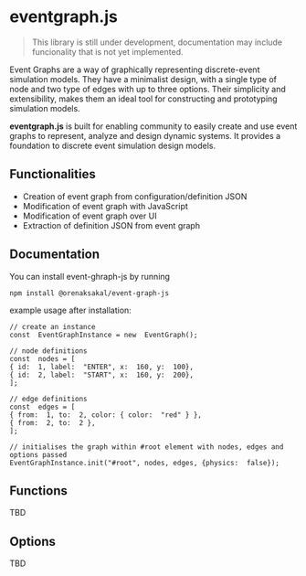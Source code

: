 # eventgraph.js

> This library is still under development, documentation may include funcionality that is not yet implemented.

Event Graphs are a way of graphically representing discrete-event simulation models. They have a minimalist design, with a single type of node and two type of edges with up to three options. Their simplicity and extensibility, makes them an ideal tool for constructing and prototyping simulation models.

**eventgraph.js** is built for enabling community to easily create and use event graphs to represent, analyze and design dynamic systems. It provides a foundation to discrete event simulation design models.

## Functionalities

- Creation of event graph from configuration/definition JSON
- Modification of event graph with JavaScript
- Modification of event graph over UI
- Extraction of definition JSON from event graph

## Documentation

You can install event-ghraph-js by running 
 
 ```npm install @orenaksakal/event-graph-js```

example usage after installation:
 ```
// create an instance
 const  EventGraphInstance = new  EventGraph();

// node definitions
const  nodes = [
{ id:  1, label:  "ENTER", x:  160, y:  100},
{ id:  2, label:  "START", x:  160, y:  200},
];

// edge definitions
const  edges = [
{ from:  1, to:  2, color: { color:  "red" } },
{ from:  2, to:  2 },
];

// initialises the graph within #root element with nodes, edges and options passed
EventGraphInstance.init("#root", nodes, edges, {physics:  false});
 ```

## Functions
TBD

## Options
TBD
